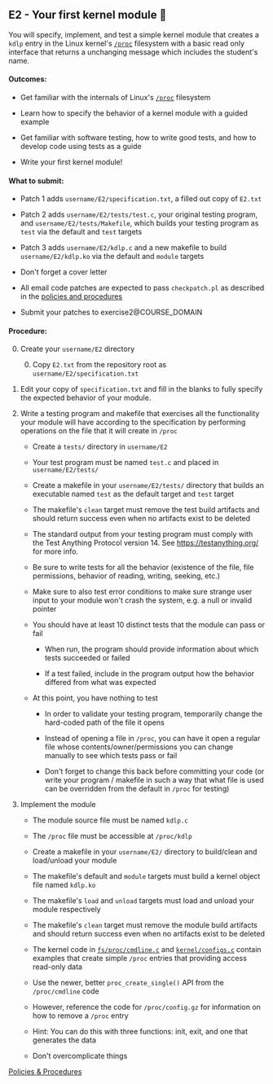 ## E2 - Your first kernel module 🍿

You will specify, implement, and test
a simple kernel module that creates a `kdlp` entry
in the Linux kernel's
[`/proc`](https://docs.kernel.org/filesystems/proc.html)
filesystem with a basic read only interface
that returns a unchanging message which includes the student's name.

#### Outcomes:

* Get familiar with the internals of Linux's
[`/proc`](https://docs.kernel.org/filesystems/proc.html) filesystem

* Learn how to specify the behavior of a kernel module
with a guided example

* Get familiar with software testing,
how to write good tests, and how to develop code using tests as a guide

* Write your first kernel module!

#### What to submit:

* Patch 1 adds `username/E2/specification.txt`, a filled out copy of `E2.txt`

* Patch 2 adds `username/E2/tests/test.c`, your original testing program, and `username/E2/tests/Makefile`, which builds your testing program as `test` via the default and `test` targets

* Patch 3 adds `username/E2/kdlp.c` and a new makefile to build `username/E2/kdlp.ko` via the default and `module` targets

* Don't forget a cover letter

* All email code patches are expected to pass `checkpatch.pl` as described in the [policies and procedures](../procedures.md)

* Submit your patches to exercise2@COURSE_DOMAIN

#### Procedure:

0. Create your `username/E2` directory

    0. Copy `E2.txt` from the repository root as `username/E2/specification.txt`

0. Edit your copy of `specification.txt` and fill in the blanks
to fully specify the expected behavior of your module.

0. Write a testing program and makefile
that exercises all the functionality your module will have
according to the specification
by performing operations on the file
that it will create in `/proc`

    * Create a `tests/` directory in `username/E2`

    * Your test program must be named `test.c`
    and placed in `username/E2/tests/`

    * Create a makefile in your `username/E2/tests/`
    directory that builds an executable
    named `test` as the default target and `test` target

    * The makefile's `clean` target must remove the test
    build artifacts and should return success even when no
    artifacts exist to be deleted

    * The standard output from your testing program must
    comply with the Test Anything Protocol version 14.
    See <https://testanything.org/> for more info.

    * Be sure to write tests for all the behavior
    (existence of the file, file permissions,
    behavior of reading, writing, seeking, etc.)

    * Make sure to also test error conditions
    to make sure strange user input to your module
    won't crash the system, e.g. a null or invalid pointer

    * You should have at least 10 distinct tests
    that the module can pass or fail

        * When run, the program should provide information
        about which tests succeeded or failed

        * If a test failed, include in the program output
        how the behavior differed from what was expected

    * At this point, you have nothing to test

        * In order to validate your testing program,
        temporarily change the hard-coded path of the file it opens

        * Instead of opening a file in `/proc`,
        you can have it open a regular file
        whose contents/owner/permissions
        you can change manually
        to see which tests pass or fail

        * Don't forget to change this back before committing your code
        (or write your program / makefile
        in such a way that
        what file is used can be overridden
        from the default in `/proc` for testing)

0. Implement the module

    * The module source file must be named `kdlp.c`

    * The `/proc` file must be accessible at `/proc/kdlp`

    * Create a makefile in your `username/E2/` directory to build/clean and load/unload your module

    * The makefile's default and `module` targets must build a kernel object file named `kdlp.ko`

    * The makefile's `load` and `unload` targets must load and unload your module respectively

    * The makefile's `clean` target must remove the module build artifacts and should return success even when no artifacts exist to be deleted

    * The kernel code in
[`fs/proc/cmdline.c`](https://elixir.bootlin.com/linux/v6.11/source/fs/proc/cmdline.c)
    and
[`kernel/configs.c`](https://elixir.bootlin.com/linux/v6.11/source/kernel/configs.c)
    contain examples that create simple `/proc` entries
    that providing access read-only data

    * Use the newer, better `proc_create_single()` API
    from the `/proc/cmdline` code

    * However, reference the code for `/proc/config.gz`
    for information on how to remove a `/proc` entry

    * Hint: You can do this with three functions:
    init, exit, and one that generates the data

    * Don't overcomplicate things

[Policies & Procedures](../procedures.md)
